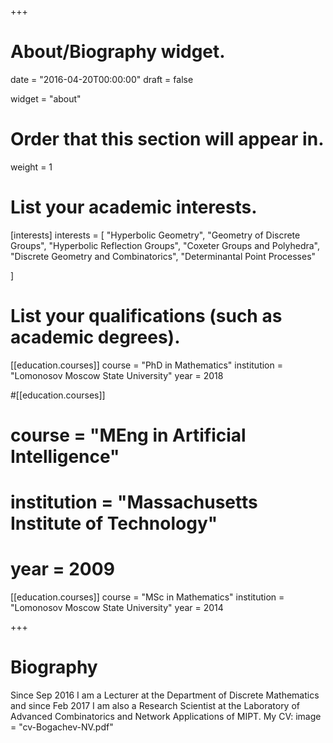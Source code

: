 +++
# About/Biography widget.

date = "2016-04-20T00:00:00"
draft = false

widget = "about"

# Order that this section will appear in.
weight = 1

# List your academic interests.
[interests]
  interests = [
    "Hyperbolic Geometry",
    "Geometry of Discrete Groups",
    "Hyperbolic Reflection Groups",
    "Coxeter Groups and Polyhedra",
    "Discrete Geometry and Combinatorics",
    "Determinantal Point Processes"

  ]

# List your qualifications (such as academic degrees).
[[education.courses]]
  course = "PhD in Mathematics"
  institution = "Lomonosov Moscow State University"
  year = 2018

#[[education.courses]]
#  course = "MEng in Artificial Intelligence"
#  institution = "Massachusetts Institute of Technology"
#  year = 2009

[[education.courses]]
  course = "MSc in Mathematics"
  institution = "Lomonosov Moscow State University"
  year = 2014
 
+++

# Biography


Since Sep 2016 I am a Lecturer at the Department of Discrete Mathematics and since Feb 2017 I am also 
a Research Scientist at the Laboratory of Advanced Combinatorics and Network Applications of MIPT. My CV:
image = "cv-Bogachev-NV.pdf"


